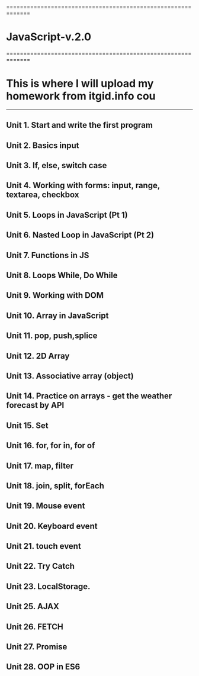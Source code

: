 =============================================================
# JavaScript-v.2.0
=============================================================
# This is where I will upload my homework from itgid.info cou
---------------------------------
Unit 1. Start and write the first program
---------------------------------
Unit 2. Basics input
---------------------------------
Unit 3. If, else, switch case
---------------------------------
Unit 4. Working with forms: input, range, textarea, checkbox
---------------------------------
Unit 5. Loops in JavaScript (Pt 1)
---------------------------------
Unit 6. Nasted Loop in JavaScript (Pt 2)
---------------------------------
Unit 7. Functions in JS
---------------------------------
Unit 8. Loops While, Do While
---------------------------------
Unit 9. Working with DOM
---------------------------------
Unit 10. Array in JavaScript
---------------------------------
Unit 11. pop, push,splice
---------------------------------
Unit 12. 2D Array
---------------------------------
Unit 13. Associative array (object)
---------------------------------
Unit 14. Practice on arrays - get the weather forecast by API
---------------------------------
Unit 15. Set
---------------------------------
Unit 16. for, for in, for of
---------------------------------
Unit 17. map, filter
---------------------------------
Unit 18. join, split, forEach
---------------------------------
Unit 19. Mouse event
---------------------------------
Unit 20. Keyboard event
---------------------------------
Unit 21. touch event
---------------------------------
Unit 22. Try Catch
---------------------------------
Unit 23. LocalStorage.
---------------------------------
Unit 25. AJAX
---------------------------------
Unit 26. FETCH
---------------------------------
Unit 27. Promise
---------------------------------
Unit 28. OOP in ES6
---------------------------------
